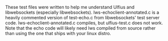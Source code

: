 These test files were written to help me understand Ulfius and libwebsockets (especially libwebsockets). lws-echoclient-annotated.c is a heavily commented version of test-echo.c from libwebsockets' test server code. lws-echoclient-annotated.c compiles, but ulfius-test.c does not work. Note that the echo code will likely need lws compiled from source rather than using the one that ships with your linux distro. 
